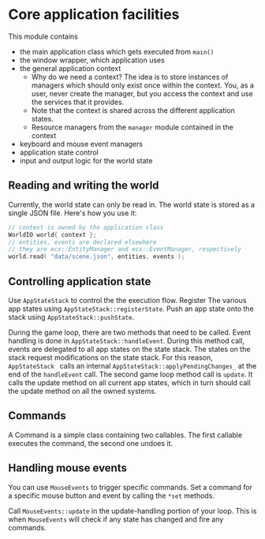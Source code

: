 # Core application facilities

This module contains
* the main application class which gets executed from `main()`
* the window wrapper, which application uses
* the general application context
  * Why do we need a context? The idea is to store instances of managers which should only exist once within the context. You, as a user, never create the manager, but you access the context and use the services that it provides.
  * Note that the context is shared across the different application states.
  * Resource managers from the `manager` module contained in the context
* keyboard and mouse event managers 
* application state control
* input and output logic for the world state

## Reading and writing the world

Currently, the world state can only be read in. The world state is stored as a single JSON file. Here's how you use it:

```cpp
// context is owned by the application class
WorldIO world{ context };
// entities, events are declared elsewhere
// they are ecs::EntityManager and ecs::EventManager, respectively
world.read( "data/scene.json", entities, events );
```

## Controlling application state

Use `AppStateStack` to control the the execution flow. Register The various app states using `AppStateStack::registerState`. Push an app state onto the stack using `AppStateStack::pushState`.

During the game loop, there are two methods that need to be called. Event handling is done in `AppStateStack::handleEvent`. During this method call, events are delegated to all app states on the state stack. The states on the stack request modifications on the state stack. For this reason, `AppStateStack ` calls an internal `AppStateStack::applyPendingChanges_` at the end of the `handleEvent` call. The second game loop method call is  `update`. It calls the update method on all current app states, which in turn should call the update method on all the owned systems.

## Commands

A Command is a simple class containing two callables. The first callable executes the command, the second one undoes it.

## Handling mouse events

You can use `MouseEvents` to trigger specific commands. Set a command for a specific mouse button and event by calling the `*set` methods.

Call `MouseEvents::update` in the update-handling portion of your loop. This is when `MouseEvents` will check if any state has changed and fire any commands.